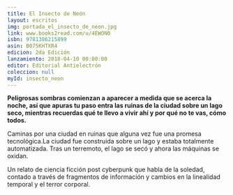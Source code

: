 ```yaml
---
title: El Insecto de Neón
layout: escritos
img: portada_el_insecto_de_neon.jpg
link: www.books2read.com/u/4EWON0
isbn: 9781386215899
asin: B075KHTXR4
edicion: 2da Edición
lanzamiento: 2018-04-10 00:00:00
editor: Editorial Antielectrón
coleccion: null
myId: insecto_neon
---
```


<strong>Peligrosas sombras comienzan a aparecer a medida que se acerca la noche, así que apuras tu paso entra las ruinas de la ciudad sobre un lago seco, mientras recuerdas qué te llevo a vivir ahí y por qué no te vas, cómo todos.</strong>

Caminas por una ciudad en ruinas que alguna vez fue una promesa tecnológica.La ciudad fue construida sobre un lago y estaba totalmente automatizada. Tras un terremoto, el lago se secó y ahora las máquinas se oxidan.

Un relato de ciencia ficción post cyberpunk que habla de la soledad, contado a través de fragmentos de información y cambios en la linealidad temporal y el terror corporal.
